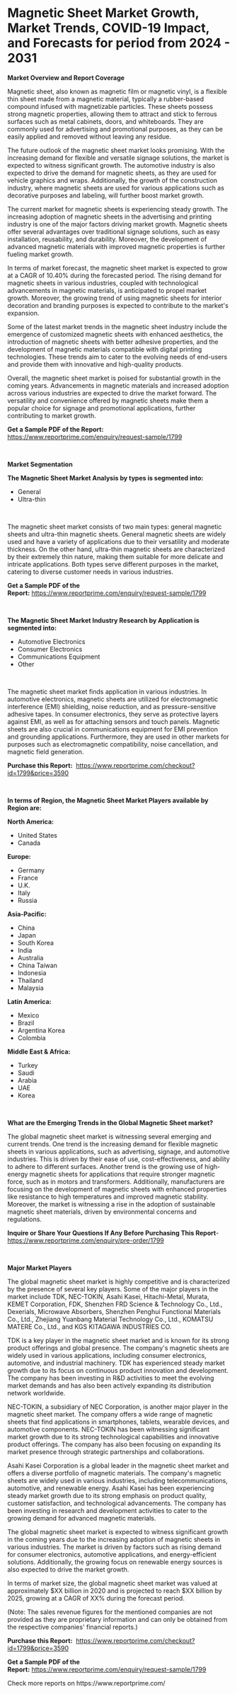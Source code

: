<p><h1>Magnetic Sheet Market Growth, Market Trends, COVID-19 Impact, and Forecasts for period from 2024 - 2031</h1></p><p><strong>Market Overview and Report Coverage</strong></p>
<p><p>Magnetic sheet, also known as magnetic film or magnetic vinyl, is a flexible thin sheet made from a magnetic material, typically a rubber-based compound infused with magnetizable particles. These sheets possess strong magnetic properties, allowing them to attract and stick to ferrous surfaces such as metal cabinets, doors, and whiteboards. They are commonly used for advertising and promotional purposes, as they can be easily applied and removed without leaving any residue.</p><p>The future outlook of the magnetic sheet market looks promising. With the increasing demand for flexible and versatile signage solutions, the market is expected to witness significant growth. The automotive industry is also expected to drive the demand for magnetic sheets, as they are used for vehicle graphics and wraps. Additionally, the growth of the construction industry, where magnetic sheets are used for various applications such as decorative purposes and labeling, will further boost market growth.</p><p>The current market for magnetic sheets is experiencing steady growth. The increasing adoption of magnetic sheets in the advertising and printing industry is one of the major factors driving market growth. Magnetic sheets offer several advantages over traditional signage solutions, such as easy installation, reusability, and durability. Moreover, the development of advanced magnetic materials with improved magnetic properties is further fueling market growth.</p><p>In terms of market forecast, the magnetic sheet market is expected to grow at a CAGR of 10.40% during the forecasted period. The rising demand for magnetic sheets in various industries, coupled with technological advancements in magnetic materials, is anticipated to propel market growth. Moreover, the growing trend of using magnetic sheets for interior decoration and branding purposes is expected to contribute to the market's expansion.</p><p>Some of the latest market trends in the magnetic sheet industry include the emergence of customized magnetic sheets with enhanced aesthetics, the introduction of magnetic sheets with better adhesive properties, and the development of magnetic materials compatible with digital printing technologies. These trends aim to cater to the evolving needs of end-users and provide them with innovative and high-quality products.</p><p>Overall, the magnetic sheet market is poised for substantial growth in the coming years. Advancements in magnetic materials and increased adoption across various industries are expected to drive the market forward. The versatility and convenience offered by magnetic sheets make them a popular choice for signage and promotional applications, further contributing to market growth.</p></p>
<p><strong>Get a Sample PDF of the Report:</strong> <a href="https://www.reportprime.com/enquiry/request-sample/1799">https://www.reportprime.com/enquiry/request-sample/1799</a></p>
<p>&nbsp;</p>
<p><strong>Market Segmentation</strong></p>
<p><strong>The Magnetic Sheet Market Analysis by types is segmented into:</strong></p>
<p><ul><li>General</li><li>Ultra-thin</li></ul></p>
<p>&nbsp;</p>
<p><p>The magnetic sheet market consists of two main types: general magnetic sheets and ultra-thin magnetic sheets. General magnetic sheets are widely used and have a variety of applications due to their versatility and moderate thickness. On the other hand, ultra-thin magnetic sheets are characterized by their extremely thin nature, making them suitable for more delicate and intricate applications. Both types serve different purposes in the market, catering to diverse customer needs in various industries.</p></p>
<p><strong>Get a Sample PDF of the Report:</strong>&nbsp;<a href="https://www.reportprime.com/enquiry/request-sample/1799">https://www.reportprime.com/enquiry/request-sample/1799</a></p>
<p>&nbsp;</p>
<p><strong>The Magnetic Sheet Market Industry Research by Application is segmented into:</strong></p>
<p><ul><li>Automotive Electronics</li><li>Consumer Electronics</li><li>Communications Equipment</li><li>Other</li></ul></p>
<p>&nbsp;</p>
<p><p>The magnetic sheet market finds application in various industries. In automotive electronics, magnetic sheets are utilized for electromagnetic interference (EMI) shielding, noise reduction, and as pressure-sensitive adhesive tapes. In consumer electronics, they serve as protective layers against EMI, as well as for attaching sensors and touch panels. Magnetic sheets are also crucial in communications equipment for EMI prevention and grounding applications. Furthermore, they are used in other markets for purposes such as electromagnetic compatibility, noise cancellation, and magnetic field generation.</p></p>
<p><strong>Purchase this Report:</strong>&nbsp; <a href="https://www.reportprime.com/checkout?id=1799&price=3590">https://www.reportprime.com/checkout?id=1799&price=3590</a></p>
<p>&nbsp;</p>
<p><strong>In terms of Region, the Magnetic Sheet Market Players available by Region are:</strong></p>
<p>
    <p> <strong> North America: </strong>
        <ul>
            <li>United States</li>
            <li>Canada</li>
        </ul>
        </p> 
    <p> <strong> Europe: </strong>
        <ul>
            <li>Germany</li>
            <li>France</li>
            <li>U.K.</li>
            <li>Italy</li>
            <li>Russia</li>
        </ul>
        </p> 
    <p> <strong> Asia-Pacific: </strong>
        <ul>
            <li>China</li>
            <li>Japan</li>
            <li>South Korea</li>
            <li>India</li>
            <li>Australia</li>
            <li>China Taiwan</li>
            <li>Indonesia</li>
            <li>Thailand</li>
            <li>Malaysia</li>
        </ul>
        </p> 
    <p> <strong> Latin America: </strong>
        <ul>
            <li>Mexico</li>
            <li>Brazil</li>
            <li>Argentina Korea</li>
            <li>Colombia</li>
        </ul>
        </p> 
    <p> <strong> Middle East & Africa: </strong>
        <ul>
            <li>Turkey</li>
            <li>Saudi</li>
            <li>Arabia</li>
            <li>UAE</li>
            <li>Korea</li>
        </ul>
    </p>
    </p>
<p>&nbsp;</p>
<p><strong>What are the Emerging Trends in the Global Magnetic Sheet market?</strong></p>
<p><p>The global magnetic sheet market is witnessing several emerging and current trends. One trend is the increasing demand for flexible magnetic sheets in various applications, such as advertising, signage, and automotive industries. This is driven by their ease of use, cost-effectiveness, and ability to adhere to different surfaces. Another trend is the growing use of high-energy magnetic sheets for applications that require stronger magnetic force, such as in motors and transformers. Additionally, manufacturers are focusing on the development of magnetic sheets with enhanced properties like resistance to high temperatures and improved magnetic stability. Moreover, the market is witnessing a rise in the adoption of sustainable magnetic sheet materials, driven by environmental concerns and regulations.</p></p>
<p><strong>Inquire or Share Your Questions If Any Before Purchasing This Report</strong>- <a href="https://www.reportprime.com/enquiry/pre-order/1799">https://www.reportprime.com/enquiry/pre-order/1799</a></p>
<p>&nbsp;</p>
<p><strong>Major Market Players</strong></p>
<p><p>The global magnetic sheet market is highly competitive and is characterized by the presence of several key players. Some of the major players in the market include TDK, NEC-TOKIN, Asahi Kasei, Hitachi-Metal, Murata, KEMET Corporation, FDK, Shenzhen FRD Science & Technology Co., Ltd., Dexerials, Microwave Absorbers, Shenzhen Penghui Functional Materials Co., Ltd., Zhejiang Yuanbang Material Technology Co., Ltd., KOMATSU MATERE Co., Ltd., and KGS KITAGAWA INDUSTRIES CO.</p><p>TDK is a key player in the magnetic sheet market and is known for its strong product offerings and global presence. The company's magnetic sheets are widely used in various applications, including consumer electronics, automotive, and industrial machinery. TDK has experienced steady market growth due to its focus on continuous product innovation and development. The company has been investing in R&D activities to meet the evolving market demands and has also been actively expanding its distribution network worldwide.</p><p>NEC-TOKIN, a subsidiary of NEC Corporation, is another major player in the magnetic sheet market. The company offers a wide range of magnetic sheets that find applications in smartphones, tablets, wearable devices, and automotive components. NEC-TOKIN has been witnessing significant market growth due to its strong technological capabilities and innovative product offerings. The company has also been focusing on expanding its market presence through strategic partnerships and collaborations.</p><p>Asahi Kasei Corporation is a global leader in the magnetic sheet market and offers a diverse portfolio of magnetic materials. The company's magnetic sheets are widely used in various industries, including telecommunications, automotive, and renewable energy. Asahi Kasei has been experiencing steady market growth due to its strong emphasis on product quality, customer satisfaction, and technological advancements. The company has been investing in research and development activities to cater to the growing demand for advanced magnetic materials.</p><p>The global magnetic sheet market is expected to witness significant growth in the coming years due to the increasing adoption of magnetic sheets in various industries. The market is driven by factors such as rising demand for consumer electronics, automotive applications, and energy-efficient solutions. Additionally, the growing focus on renewable energy sources is also expected to drive the market growth.</p><p>In terms of market size, the global magnetic sheet market was valued at approximately $XX billion in 2020 and is projected to reach $XX billion by 2025, growing at a CAGR of XX% during the forecast period.</p><p>(Note: The sales revenue figures for the mentioned companies are not provided as they are proprietary information and can only be obtained from the respective companies' financial reports.)</p></p>
<p><strong>Purchase this Report:</strong>&nbsp;&nbsp;<a href="https://www.reportprime.com/checkout?id=1799&price=3590">https://www.reportprime.com/checkout?id=1799&price=3590</a></p>
<p></p>
<p><strong>Get a Sample PDF of the Report:</strong>&nbsp;<a href="https://www.reportprime.com/enquiry/request-sample/1799">https://www.reportprime.com/enquiry/request-sample/1799</a></p>
<p>Check more reports on https://www.reportprime.com/</p>